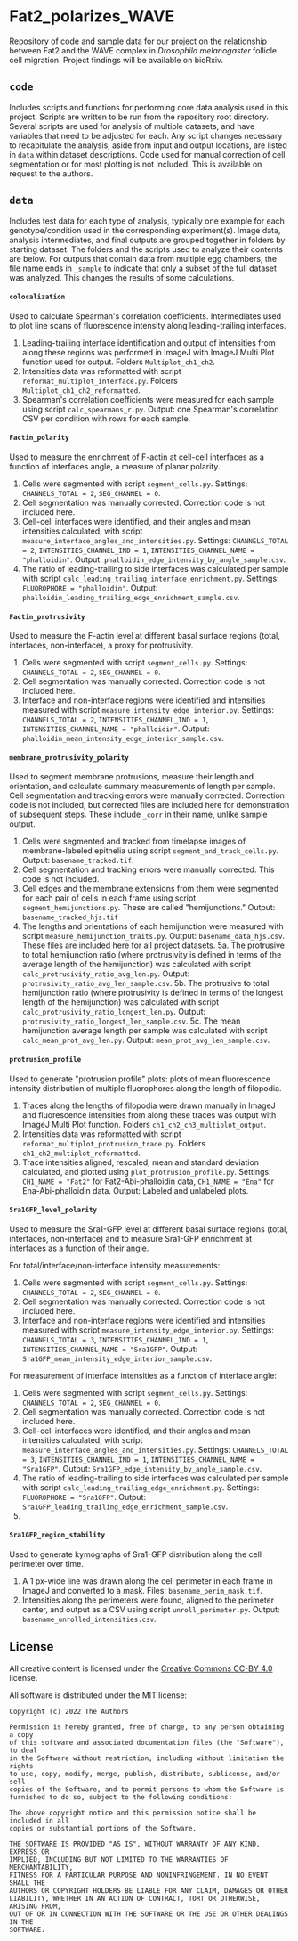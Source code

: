 # Fat2_polarizes_WAVE
Repository of code and sample data for our project on the relationship between Fat2 and the WAVE complex in *Drosophila melanogaster* follicle cell migration. Project findings will be available on bioRxiv.

## `code`
Includes scripts and functions for performing core data analysis used in this project. Scripts are written to be run from the repository root directory. Several scripts are used for analysis of multiple datasets, and have variables that need to be adjusted for each. Any script changes necessary to recapitulate the analysis, aside from input and output locations, are listed in `data` within dataset descriptions. Code used for manual correction of cell segmentation or for most plotting is not included. This is available on request to the authors.

## `data`
Includes test data for each type of analysis, typically one example for each genotype/condition used in the corresponding experiment(s). Image data, analysis intermediates, and final outputs are grouped together in folders by starting dataset. The folders and the scripts used to analyze their contents are below. For outputs that contain data from multiple egg chambers, the file name ends in `_sample` to indicate that only a subset of the full dataset was analyzed. This changes the results of some calculations.

#### `colocalization`
Used to calculate Spearman's correlation coefficients. Intermediates used to plot line scans of fluorescence intensity along leading-trailing interfaces.
1. Leading-trailing interface identification and output of intensities from along these regions was performed in ImageJ with ImageJ Multi Plot function used for output. Folders `Multiplot_ch1_ch2`.
2. Intensities data was reformatted with script `reformat_multiplot_interface.py`. Folders `Multiplot_ch1_ch2_reformatted`.
3. Spearman's correlation coefficients were measured for each sample using script `calc_spearmans_r.py`. Output: one Spearman's correlation CSV per condition with rows for each sample.  

#### `Factin_polarity`
Used to measure the enrichment of F-actin at cell-cell interfaces as a function of interfaces angle, a measure of planar polarity.
1. Cells were segmented with script `segment_cells.py`. Settings: `CHANNELS_TOTAL = 2`, `SEG_CHANNEL = 0`.
2. Cell segmentation was manually corrected. Correction code is not included here.
3. Cell-cell interfaces were identified, and their angles and mean intensities calculated, with script `measure_interface_angles_and_intensities.py`. Settings: `CHANNELS_TOTAL = 2`, `INTENSITIES_CHANNEL_IND = 1`, `INTENSITIES_CHANNEL_NAME = "phalloidin"`. Output: `phalloidin_edge_intensity_by_angle_sample.csv`.
4. The ratio of leading-trailing to side interfaces was calculated per sample with script `calc_leading_trailing_interface_enrichment.py`. Settings: `FLUOROPHORE = "phalloidin"`. Output: `phalloidin_leading_trailing_edge_enrichment_sample.csv`.

#### `Factin_protrusivity`
Used to measure the F-actin level at different basal surface regions (total, interfaces, non-interface), a proxy for protrusivity.
1.  Cells were segmented with script `segment_cells.py`. Settings: `CHANNELS_TOTAL = 2`, `SEG_CHANNEL = 0`.
2.  Cell segmentation was manually corrected. Correction code is not included here.
3.  Interface and non-interface regions were identified and intensities measured with script `measure_intensity_edge_interior.py`. Settings: `CHANNELS_TOTAL = 2`, `INTENSITIES_CHANNEL_IND = 1`, `INTENSITIES_CHANNEL_NAME = "phalloidin"`. Output: `phalloidin_mean_intensity_edge_interior_sample.csv`.

#### `membrane_protrusivity_polarity`
Used to segment membrane protrusions, measure their length and orientation, and calculate summary measurements of length per sample. Cell segmentation and tracking errors were manually corrected. Correction code is not included, but corrected files are included here for demonstration of subsequent steps. These include `_corr` in their name, unlike sample output.
1. Cells were segmented and tracked from timelapse images of membrane-labeled epithelia using script `segment_and_track_cells.py`. Output: `basename_tracked.tif`.
2. Cell segmentation and tracking errors were manually corrected. This code is not included.
3. Cell edges and the membrane extensions from them were segmented for each pair of cells in each frame using script `segment_hemijunctions.py`. These are called "hemijunctions." Output: `basename_tracked_hjs.tif`
4. The lengths and orientations of each hemijunction were measured with script `measure_hemijunction_traits.py`. Output: `basename_data_hjs.csv`. These files are included here for all project datasets. 
5a. The protrusive to total hemijunction ratio (where protrusivity is defined in terms of the average length of the hemijunction) was calculated with script `calc_protrusivity_ratio_avg_len.py`. Output: `protrusivity_ratio_avg_len_sample.csv`.
5b. The protrusive to total hemijunction ratio (where protrusivity is defined in terms of the longest length of the hemijunction) was calculated with script `calc_protrusivity_ratio_longest_len.py`. Output: `protrusivity_ratio_longest_len_sample.csv`.
5c. The mean hemijunction average length per sample was calculated with script `calc_mean_prot_avg_len.py`. Output: `mean_prot_avg_len_sample.csv`.

#### `protrusion_profile`
Used to generate "protrusion profile" plots: plots of mean fluorescence intensity distribution of multiple fluorophores along the length of filopodia.
1. Traces along the lengths of filopodia were drawn manually in ImageJ and fluorescence intensities from along these traces was output with ImageJ Multi Plot function. Folders `ch1_ch2_ch3_multiplot_output`.
2. Intensities data was reformatted with script `reformat_multiplot_protrusion_trace.py`. Folders `ch1_ch2_multiplot_reformatted`.
3. Trace intensities aligned, rescaled, mean and standard deviation calculated, and plotted using `plot_protrusion_profile.py`. Settings: `CH1_NAME = "Fat2"` for Fat2-Abi-phalloidin data, `CH1_NAME = "Ena"` for Ena-Abi-phalloidin data. Output: Labeled and unlabeled plots.

#### `Sra1GFP_level_polarity`
Used to measure the Sra1-GFP level at different basal surface regions (total, interfaces, non-interface) and to measure Sra1-GFP enrichment at interfaces as a function of their angle.

For total/interface/non-interface intensity measurements:
1. Cells were segmented with script `segment_cells.py`. Settings: `CHANNELS_TOTAL = 2`, `SEG_CHANNEL = 0`.
2. Cell segmentation was manually corrected. Correction code is not included here.
3. Interface and non-interface regions were identified and intensities measured with script `measure_intensity_edge_interior.py`. Settings: `CHANNELS_TOTAL = 3`, `INTENSITIES_CHANNEL_IND = 1`, `INTENSITIES_CHANNEL_NAME = "Sra1GFP"`. Output: `Sra1GFP_mean_intensity_edge_interior_sample.csv`.

For measurement of interface intensities as a function of interface angle:
1. Cells were segmented with script `segment_cells.py`. Settings: `CHANNELS_TOTAL = 2`, `SEG_CHANNEL = 0`.
2. Cell segmentation was manually corrected. Correction code is not included here.
3. Cell-cell interfaces were identified, and their angles and mean intensities calculated, with script `measure_interface_angles_and_intensities.py`. Settings: `CHANNELS_TOTAL = 3`, `INTENSITIES_CHANNEL_IND = 1`, `INTENSITIES_CHANNEL_NAME = "Sra1GFP"`. Output: `Sra1GFP_edge_intensity_by_angle_sample.csv`.
4. The ratio of leading-trailing to side interfaces was calculated per sample with script `calc_leading_trailing_edge_enrichment.py`. Settings: `FLUOROPHORE = "Sra1GFP"`. Output: `Sra1GFP_leading_trailing_edge_enrichment_sample.csv`.
5.

#### `Sra1GFP_region_stability`
Used to generate kymographs of Sra1-GFP distribution along the cell perimeter over time.
1. A 1 px-wide line was drawn along the cell perimeter in each frame in ImageJ and converted to a mask. Files: `basename_perim_mask.tif`.
2. Intensities along the perimeters were found, aligned to the perimeter center, and output as a CSV using script `unroll_perimeter.py`. Output: `basename_unrolled_intensities.csv`.

## License
All creative content is licensed under the [Creative Commons CC-BY 4.0](https://creativecommons.org/licenses/by/4.0/) license.

All software is distributed under the MIT license:

```
Copyright (c) 2022 The Authors

Permission is hereby granted, free of charge, to any person obtaining a copy
of this software and associated documentation files (the "Software"), to deal
in the Software without restriction, including without limitation the rights
to use, copy, modify, merge, publish, distribute, sublicense, and/or sell
copies of the Software, and to permit persons to whom the Software is
furnished to do so, subject to the following conditions:

The above copyright notice and this permission notice shall be included in all
copies or substantial portions of the Software.

THE SOFTWARE IS PROVIDED "AS IS", WITHOUT WARRANTY OF ANY KIND, EXPRESS OR
IMPLIED, INCLUDING BUT NOT LIMITED TO THE WARRANTIES OF MERCHANTABILITY,
FITNESS FOR A PARTICULAR PURPOSE AND NONINFRINGEMENT. IN NO EVENT SHALL THE
AUTHORS OR COPYRIGHT HOLDERS BE LIABLE FOR ANY CLAIM, DAMAGES OR OTHER
LIABILITY, WHETHER IN AN ACTION OF CONTRACT, TORT OR OTHERWISE, ARISING FROM,
OUT OF OR IN CONNECTION WITH THE SOFTWARE OR THE USE OR OTHER DEALINGS IN THE
SOFTWARE.
```
